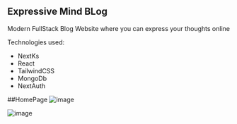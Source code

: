 ## Expressive Mind BLog

Modern FullStack Blog Website where you can express your thoughts online

Technologies used:
- NextKs
- React
- TailwindCSS
- MongoDb
- NextAuth

##HomePage
![image](https://github.com/Lienkulet/Expressive-Mind/assets/104018505/3f7a0e43-d036-4409-88b2-d524a10fca19)

![image](https://github.com/Lienkulet/Expressive-Mind/assets/104018505/1307f6f7-20df-499a-ba6d-6602a3310bc3)
